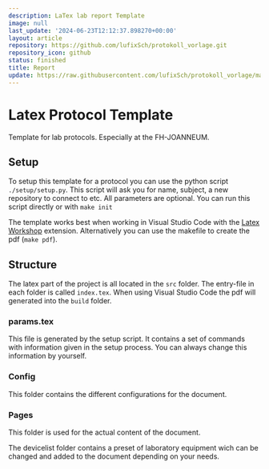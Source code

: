 ```yaml
---
description: LaTex lab report Template
image: null
last_update: '2024-06-23T12:12:37.898270+00:00'
layout: article
repository: https://github.com/lufixSch/protokoll_vorlage.git
repository_icon: github
status: finished
title: Report
update: https://raw.githubusercontent.com/lufixSch/protokoll_vorlage/master/README.md
---
```


# Latex Protocol Template

Template for lab protocols. Especially at the FH-JOANNEUM.

## Setup

To setup this template for a protocol you can use the python script `./setup/setup.py`. This script will ask you for name, subject, a new repository to connect to etc. All parameters are optional. You can run this script directly or with `make init`

The template works best when working in Visual Studio Code with the [Latex Workshop](https://marketplace.visualstudio.com/items?itemName=James-Yu.latex-workshop) extension. Alternatively you can use the makefile to create the pdf (`make pdf`).

## Structure

The latex part of the project is all located in the `src` folder. The entry-file in each folder is called `index.tex`. When using Visual Studio Code the pdf will generated into the `build` folder.

### params.tex

This file is generated by the setup script. It contains a set of commands with information given in the setup process. You can always change this information by yourself.

### Config

This folder contains the different configurations for the document.

### Pages

This folder is used for the actual content of the document.

The devicelist folder contains a preset of laboratory equipment wich can be changed and added to the document depending on your needs.